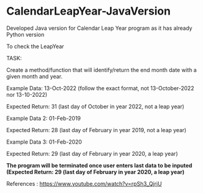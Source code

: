 # CalendarLeapYear-JavaVersion
Developed Java version for Calendar Leap Year program as it has already Python version

To check the LeapYear

TASK:

Create a method/function that will identify/return the end month date with a given month and year.

Example Data: 13-Oct-2022 (follow the exact format, not 13-October-2022 nor 13-10-2022)

Expected Return: 31 (last day of October in year 2022, not a leap year)

Example Data 2: 01-Feb-2019

Expected Return: 28 (last day of February in year 2019, not a leap year)

Example Data 3: 01-Feb-2020

Expected Return: 29 (last day of February in year 2020, a leap year)

******The program will be terminated once user enters last data to be inputed (Expected Return: 29 (last day of February in year 2020, a leap year)******

References : https://www.youtube.com/watch?v=rpSh3_QjrjU
